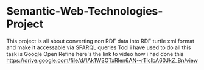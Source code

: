 # Semantic-Web-Technologies-Project

This project is all about converting non RDF data into RDF turtle xml format and make it accessable via SPARQL queries
Tool i have used to do all this task is Google Open Refine here's the link to video how i had done this
https://drive.google.com/file/d/1Ak1W3OTxRlen6AN--rTlcIbA60JkZ_Bn/view

